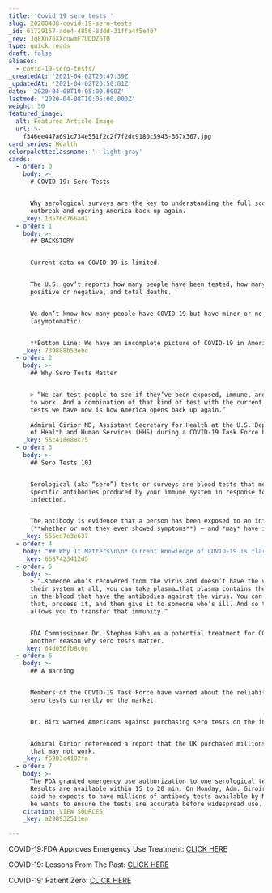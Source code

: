 ```yaml
---
title: 'Covid 19 sero tests '
slug: 20200408-covid-19-sero-tests
_id: 61729157-ade4-4856-8ddd-31ffa4f5e407
_rev: Jq8Xn76XXcuwmF7UDDZ6TO
type: quick_reads
draft: false
aliases:
  - covid-19-sero-tests/
_createdAt: '2021-04-02T20:47:39Z'
_updatedAt: '2021-04-02T20:50:01Z'
date: '2020-04-08T10:05:00.000Z'
lastmod: '2020-04-08T10:05:00.000Z'
weight: 50
featured_image:
  alt: Featured Article Image
  url: >-
    f346ee447a691c734e551f2c2f7f2dc9180c5943-367x367.jpg
card_series: Health
colorpaletteclassname: '--light-gray'
cards:
  - order: 0
    body: >-
      # COVID-19: Sero Tests


      Why serological surveys are the key to understanding the full scope of the
      outbreak and opening America back up again.
    _key: 1d576c766ad2
  - order: 1
    body: >-
      ## BACKSTORY


      Current data on COVID-19 is limited.


      The U.S. gov’t reports how many people have been tested, how many test
      positive or negative, and total deaths.


      We don’t know how many people have COVID-19 but have minor or no symptoms
      (asymptomatic).


      **Bottom Line: We have an incomplete picture of COVID-19 in America.**
    _key: 739888b53ebc
  - order: 2
    body: >-
      ## Why Sero Tests Matter


      > “We can test people to see if they’ve been exposed, immune, and go back
      to work. And a combination of that kind of test with the current kind of
      tests we have now is how America opens back up again.”  
        
      Admiral Girior MD, Assistant Secretary for Health at the U.S. Department
      of Health and Human Services (HHS) during a COVID-19 Task Force briefing.
    _key: 55c418e88c75
  - order: 3
    body: >-
      ## Sero Tests 101


      Serological (aka “sero”) tests or surveys are blood tests that measure
      specific antibodies produced by your immune system in response to an
      infection.


      The antibody is evidence that a person has been exposed to an infection
      (**whether or not they ever showed symptoms**) – and *may* have immunity.
    _key: 555ed7e3e637
  - order: 4
    body: "## Why It Matters\n\n* Current knowledge of COVID-19 is *largely* based on people who test positive – **they tend to be the most sick**.\n* If more people than previously thought had prior exposure to COVID-19, it may help relax public health measures, e.g. social distancing.\n* If\_fewer\_people\_had\_exposure to COVID-19, it may increase the need for public health measures until there’s a clinically tested treatment or vaccine."
    _key: 6687423412d5
  - order: 5
    body: >-
      > “…someone who’s recovered from the virus and doesn’t have the virus in
      their system at all, you can take plasma…that plasma contains the proteins
      in the blood that have the antibodies against the virus. You can take
      that, process it, and then give it to someone who’s ill. And so that
      allows you to transfer that immunity.”


      FDA Commissioner Dr. Stephen Hahn on a potential treatment for COVID-19 -
      another reason why sero tests matter.
    _key: 64d056fb8c0c
  - order: 6
    body: >-
      ## A Warning


      Members of the COVID-19 Task Force have warned about the reliability of
      sero tests currently on the market.


      Dr. Birx warned Americans against purchasing sero tests on the internet.


      Admiral Girior referenced a report that the UK purchased millions of tests
      that may not work.
    _key: f6983c4102fa
  - order: 7
    body: >-
      The FDA granted emergency use authorization to one serological test.
      Results are available within 15 to 20 min. On Monday, Adm. Giroir M.D.
      said he expects to have millions of antibody tests available by May, but
      he wants to ensure the tests are accurate before widespread use.
    citation: VIEW SOURCES
    _key: a298932511ea

---
```

COVID-19:FDA Approves Emergency Use Treatment: [CLICK HERE](https://smarthernews.com/hydro-what-treatment-for-covid19/)

COVID-19: Lessons From The Past: [CLICK HERE](https://smarthernews.com/comparing-the-flu-response/)

COVID-19: Patient Zero: [CLICK HERE](https://smarthernews.com/covid-19-the-first-us-case-of-coronavirus/)